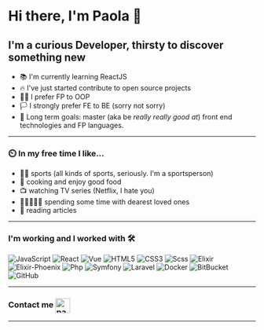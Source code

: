 # Hi there, I'm Paola 👋

## I'm a curious Developer, thirsty to discover something new

- 📚 I'm currently learning ReactJS
- 🔥 I've just started contribute to open source projects
- 💪🏼 I prefer FP to OOP
- 🏳️ I strongly prefer FE to BE (sorry not sorry)
- 🥅 Long term goals: master (aka be *really really good at*) front end technologies and FP languages.
---

### ⏲️ In my free time I like…	

- 🧗‍♀️ sports (all kinds of sports, seriously. I'm a sportsperson)
- 🍝 cooking and enjoy good food
- 📺 watching TV series (Netflix, I hate you)
- 🧑🏿‍🤝‍🧑🏽 spending some time with dearest loved ones
- 📰 reading articles
---

### I'm working and I worked with 🛠 

![JavaScript](https://img.shields.io/badge/-JavaScript-%23F7DF1C?style=flat-square&logo=javascript&logoColor=000000&labelColor=%23F7DF1C&color=%23FFCE5A)
![React](https://img.shields.io/badge/-React-61DAFB?style=flat-square&logo=react&logoColor=ffffff)
![Vue](https://img.shields.io/badge/-Vue-1e5c3c?style=flat-square&svg=vue&logoColor=ffffff)
![HTML5](https://img.shields.io/badge/-HTML5-%23E44D27?style=flat-square&logo=html5&logoColor=ffffff)
![CSS3](https://img.shields.io/badge/-CSS3-%231572B6?style=flat-square&logo=css3)
![Scss](https://img.shields.io/badge/-Scss-%23CC6699?style=flat-square&logo=scss&logoColor=ffffff)
![Elixir](https://img.shields.io/badge/-Elixir-7b32a8?style=flat-square&logo=elixir)
![Elixir-Phoenix](https://img.shields.io/badge/-Phoenix-f26444?style=flat-square&logo=phoenix)
![Php](https://img.shields.io/badge/-Php-fff0f0?style=flat-square&logo=php)
![Symfony](https://img.shields.io/badge/-Symfony-000000?style=flat-square&logo=symfony)
![Laravel](https://img.shields.io/badge/-Laravel-fff0f0?style=flat-square&logo=laravel)
![Docker](https://img.shields.io/badge/-Docker-427bed?style=flat-square&logo=docker&logoColor=ffffff)
![BitBucket](https://img.shields.io/badge/-BitBucket-0f4fd1?style=flat-square&logo=bitbucket&logoColor=%23ffffff)
![GitHub](https://img.shields.io/badge/-GitHub-181717?style=flat-square&logo=github)

---


### Contact me [<img align="center" alt="paolapog | LinkedIn" height="30px" src="https://www.flaticon.com/svg/static/icons/svg/725/725337.svg"/>][linkedin]
---

[linkedin]: https://www.linkedin.com/in/paola-poggini-644169180/
